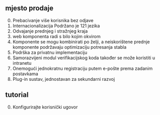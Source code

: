 ## mjesto prodaje

0. Prebacivanje više korisnika bez odjave
1. Internacionalizacija Podržano je 121 jezika
2. Odvajanje prednjeg i stražnjeg kraja
3. web komponenta radi s bilo kojim okvirom
4. Komponente se mogu kombinirati po želji, a neiskorištene prednje komponente podržavaju optimizaciju potresanja stabla
5. Podrška za privatnu implementaciju
6. Samorazvijeni modul verifikacijskog koda također se može koristiti u intranetu
7. Onemogući jednokratnu registraciju putem e-pošte prema zadanim postavkama
8. Plug-in sustav, jednostavan za sekundarni razvoj

## tutorial

0. Konfigurirajte korisnički ugovor